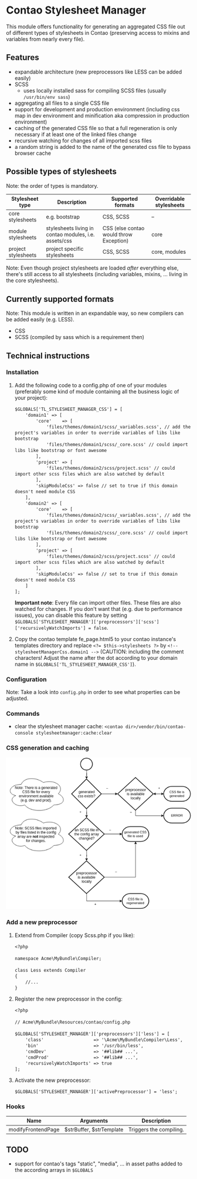 # Contao Stylesheet Manager

This module offers functionality for generating an aggregated CSS file out of different types of stylesheets in Contao (preserving access to mixins and variables from nearly every file).

## Features

- expandable architecture (new preprocessors like LESS can be added easily)
- SCSS
    - uses locally installed sass for compiling SCSS files (usually ```/usr/bin/env sass```)
- aggregating all files to a single CSS file
- support for development and production environment (including css map in dev environment and minification aka compression in production environment)
- caching of the generated CSS file so that a full regeneration is only necessary if at least one of the linked files change
- recursive watching for changes of all imported scss files
- a random string is added to the name of the generated css file to bypass browser cache

## Possible types of stylesheets

Note: the order of types is mandatory.

| Stylesheet type     | Description                                           | Supported formats                       | Overridable stylesheets |
|---------------------|-------------------------------------------------------|-----------------------------------------|-------------------------|
| core stylesheets    | e.g. bootstrap                                        | CSS, SCSS                               | –                       |
| module stylesheets  | stylesheets living in contao modules, i.e. assets/css | CSS (else contao would throw Exception) | core                    |
| project stylesheets | project specific stylesheets                          | CSS, SCSS                               | core, modules           |

Note: Even though project stylesheets are loaded *after* everything else, there's still access to all stylesheets (including variables, mixins, ... living in the core stylesheets).

## Currently supported formats

Note: This module is written in an expandable way, so new compilers can be added easily (e.g. LESS).

- CSS
- SCSS (compiled by sass which is a requirement then)

## Technical instructions

### Installation

1. Add the following code to a config.php of one of your modules (preferably some kind of module containing all the business logic of your project):

    ```
    $GLOBALS['TL_STYLESHEET_MANAGER_CSS'] = [
        'domain1' => [
            'core'    => [
                'files/themes/domain1/scss/_variables.scss', // add the project's variables in order to override variables of libs like bootstrap
                'files/themes/domain1/scss/_core.scss' // could import libs like bootstrap or font awesome
            ],
            'project' => [
                'files/themes/domain2/scss/project.scss' // could import other scss files which are also watched by default
            ],
            'skipModuleCss' => false // set to true if this domain doesn't need module CSS
        ],
        'domain2' => [
            'core'    => [
                'files/themes/domain2/scss/_variables.scss', // add the project's variables in order to override variables of libs like bootstrap
                'files/themes/domain2/scss/_core.scss' // could import libs like bootstrap or font awesome
            ],
            'project' => [
                'files/themes/domain2/scss/project.scss' // could import other scss files which are also watched by default
            ],
            'skipModuleCss' => false // set to true if this domain doesn't need module CSS
        ]
    ];
    ```

    __Important note__: Every file can import other files. These files are also watched for changes. If you don't want that (e.g. due to performance issues), you can disable this feature by setting `$GLOBALS['STYLESHEET_MANAGER']['preprocessors']['scss']['recursivelyWatchImports'] = false`.

2. Copy the contao template fe_page.html5 to your contao instance's templates directory and replace ```<?= $this->stylesheets ?>``` by ```<!-- stylesheetManagerCss.domain1 -->``` (CAUTION: including the comment characters! Adjust the name after the dot according to your domain name in ```$GLOBALS['TL_STYLESHEET_MANAGER_CSS']```).

### Configuration

Note: Take a look into ```config.php``` in order to see what properties can be adjusted.

### Commands

- clear the stylesheet manager cache: ```<contao dir>/vendor/bin/contao-console stylesheetmanager:cache:clear```

### CSS generation and caching

![CSS generation and caching](docs/css-generation.png)

### Add a new preprocessor

1. Extend from Compiler (copy Scss.php if you like):

    ```
    <?php
    
    namespace Acme\MyBundle\Compiler;
    
    class Less extends Compiler
    {
        //...
    }
    ```

2. Register the new preprocessor in the config:

    ```
    <?php
    
    // Acme\MyBundle\Resources/contao/config.php
    
    $GLOBALS['STYLESHEET_MANAGER']['preprocessors']['less'] = [
        'class'                   => '\Acme\MyBundle\Compiler\Less',
        'bin'                     => '/usr/bin/less',
        'cmdDev'                  => '##lib## ...',
        'cmdProd'                 => '##lib## ...',
        'recursivelyWatchImports' => true
    ];
    ```

3. Activate the new preprocessor:
    
    ```
    $GLOBALS['STYLESHEET_MANAGER']['activePreprocessor'] = 'less';
    ```

### Hooks

Name | Arguments | Description
---- | --------- | -----------
modifyFrontendPage | $strBuffer, $strTemplate | Triggers the compiling.

## TODO

- support for contao's tags "static", "media", ... in asset paths added to the according arrays in ```$GLOBALS```